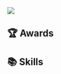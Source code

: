 <p >
    <img src="https://capsule-render.vercel.app/api?type=waving&color=E3A6AE&height=220&section=header&text=Hyeyeon's%20GitHub&fontSize=60&animation=fadeIn&fontAlign=65&fontAlignY=35&desc=developer%20&descAlignY=55&descAlign=88&fontColor=fff"/>
</p>


## 🏆 Awards


## 📚 Skills
